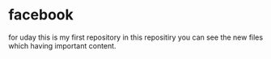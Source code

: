 # facebook
for uday
this is my first repository 
in this repositiry you can see the new files which having important content.
